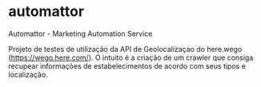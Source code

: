# automattor
Automattor - Marketing Automation Service

Projeto de testes de utilização da API de Geolocalizaçao do here.wego (https://wego.here.com/).
O intuito é a criação de um crawler que consiga recupear informações de estabelecimentos de acordo com seus tipos e localização.
